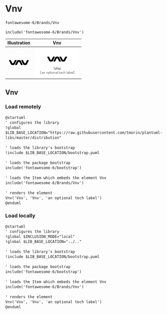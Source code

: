 # Vnv


```text
fontawesome-6/Brands/Vnv
```

```text
include('fontawesome-6/Brands/Vnv')
```



| Illustration | Vnv |
| :---: | :---: |
| ![illustration for Illustration](../../fontawesome-6/Brands/Vnv.png) | ![illustration for Vnv](../../fontawesome-6/Brands/Vnv.Local.png) |




## Vnv

### Load remotely
```plantuml
@startuml
' configures the library
!global $LIB_BASE_LOCATION="https://raw.githubusercontent.com/tmorin/plantuml-libs/master/distribution"

' loads the library's bootstrap
!include $LIB_BASE_LOCATION/bootstrap.puml

' loads the package bootstrap
include('fontawesome-6/bootstrap')

' loads the Item which embeds the element Vnv
include('fontawesome-6/Brands/Vnv')

' renders the element
Vnv('Vnv', 'Vnv', 'an optional tech label')
@enduml
```

### Load locally
```plantuml
@startuml
' configures the library
!global $INCLUSION_MODE="local"
!global $LIB_BASE_LOCATION="../.."

' loads the library's bootstrap
!include $LIB_BASE_LOCATION/bootstrap.puml

' loads the package bootstrap
include('fontawesome-6/bootstrap')

' loads the Item which embeds the element Vnv
include('fontawesome-6/Brands/Vnv')

' renders the element
Vnv('Vnv', 'Vnv', 'an optional tech label')
@enduml
```

